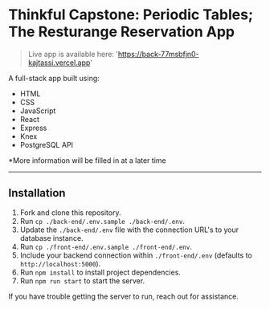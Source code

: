 # Thinkful Capstone: Periodic Tables; The Resturange Reservation App

> Live app is available here:  'https://back-77msbfjn0-kajtassi.vercel.app'

A full-stack app built using:
- HTML
- CSS
- JavaScript
- React
- Express
- Knex
- PostgreSQL API

*More information will be filled in at a later time

---

## Installation

1. Fork and clone this repository.
1. Run `cp ./back-end/.env.sample ./back-end/.env`.
1. Update the `./back-end/.env` file with the connection URL's to your database instance.
1. Run `cp ./front-end/.env.sample ./front-end/.env`.
1. Include your backend connection within `./front-end/.env` (defaults to `http://localhost:5000`).
1. Run `npm install` to install project dependencies.
1. Run `npm run start` to start the server.

If you have trouble getting the server to run, reach out for assistance.


